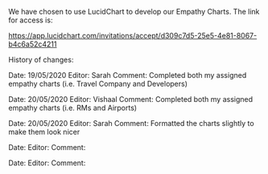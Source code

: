 We have chosen to use LucidChart to develop our Empathy Charts. The link for access is:

https://app.lucidchart.com/invitations/accept/d309c7d5-25e5-4e81-8067-b4c6a52c4211

History of changes:

  Date: 19/05/2020
  Editor: Sarah
  Comment: Completed both my assigned empathy charts (i.e. Travel Company and Developers)
  
  Date: 20/05/2020
  Editor: Vishaal
  Comment: Completed both my assigned empathy charts (i.e. RMs and Airports) 
  
  Date: 20/05/2020
  Editor: Sarah
  Comment: Formatted the charts slightly to make them look nicer 
  
  Date:
  Editor:
  Comment:
  
  Date:
  Editor:
  Comment:
